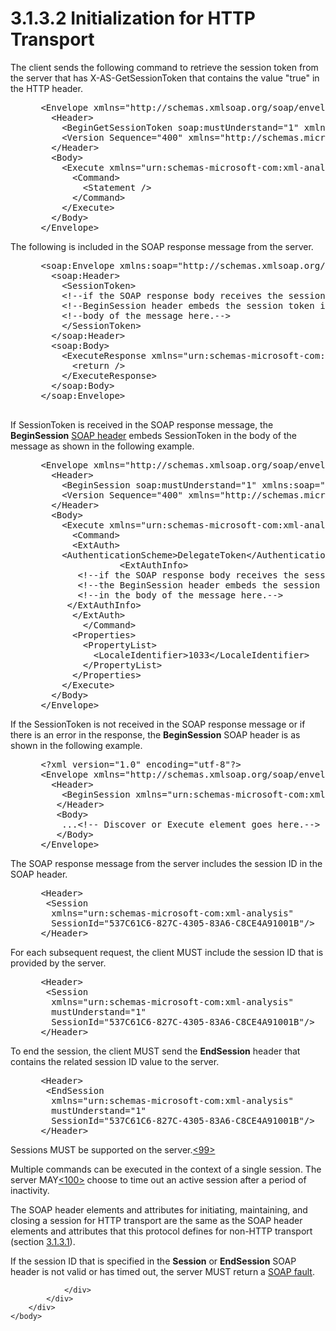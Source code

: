 <html dir="LTR" xmlns:mshelp="http://msdn.microsoft.com/mshelp" xmlns:ddue="http://ddue.schemas.microsoft.com/authoring/2003/5" xmlns:xlink="http://www.w3.org/1999/xlink" xmlns:tool="http://www.microsoft.com/tooltip">
    <head>
        <meta http-equiv="Content-Type" content="text/html; CHARSET=utf-8"></meta>
        <meta name="save" content="history"></meta>
        <title>3.1.3.2 Initialization for HTTP Transport</title>
        <xml>
            <mshelp:toctitle title="3.1.3.2 Initialization for HTTP Transport"></mshelp:toctitle>
            <mshelp:rltitle title="[MS-SSAS]: Initialization for HTTP Transport"></mshelp:rltitle>
            <mshelp:keyword index="A" term="fb2243ba-3c65-4dc8-9626-e7992f3a3504"></mshelp:keyword>
            <mshelp:attr name="DCSext.ContentType" value="open specification"></mshelp:attr>
            <mshelp:attr name="AssetID" value="fb2243ba-3c65-4dc8-9626-e7992f3a3504"></mshelp:attr>
            <mshelp:attr name="TopicType" value="kbRef"></mshelp:attr>
            <mshelp:attr name="DCSext.Title" value="[MS-SSAS]: Initialization for HTTP Transport" />
        </xml>
    </head>
    <body>
        <div id="header">
            <h1 class="heading">3.1.3.2 Initialization for HTTP Transport</h1>
        </div>
        <div id="mainSection">
            <div id="mainBody">
                <div id="allHistory" class="saveHistory"></div>
                <div id="sectionSection0" class="section" name="collapseableSection">
                    

<p>The client sends the following command to retrieve the
session token from the server that has X-AS-GetSessionToken that contains the
value &quot;true&quot; in the HTTP header.</p>

<dl>
<dd>
<div><pre> &lt;Envelope xmlns=&quot;http://schemas.xmlsoap.org/soap/envelope/&quot;&gt;
   &lt;Header&gt;
     &lt;BeginGetSessionToken soap:mustUnderstand=&quot;1&quot; xmlns:soap=&quot;http://schemas.xmlsoap.org/soap/envelope/&quot; xmlns=&quot;urn:schemas-microsoft-com:xml-analysis&quot; /&gt;
     &lt;Version Sequence=&quot;400&quot; xmlns=&quot;http://schemas.microsoft.com/analysisservices/2003/engine/2&quot; /&gt;
   &lt;/Header&gt;
   &lt;Body&gt;
     &lt;Execute xmlns=&quot;urn:schemas-microsoft-com:xml-analysis&quot;&gt;
       &lt;Command&gt;
         &lt;Statement /&gt;
       &lt;/Command&gt;
     &lt;/Execute&gt;
   &lt;/Body&gt;
 &lt;/Envelope&gt;
</pre></div>
</dd></dl>

<p>The following is included in the SOAP response message from
the server.</p>

<dl>
<dd>
<div><pre> &lt;soap:Envelope xmlns:soap=&quot;http://schemas.xmlsoap.org/soap/envelope/&quot;&gt;
   &lt;soap:Header&gt;
     &lt;SessionToken&gt; 
     &lt;!--if the SOAP response body receives the session token, the--&gt;
     &lt;!--BeginSession header embeds the session token in the--&gt;
     &lt;!--body of the message here.--&gt;
     &lt;/SessionToken&gt;
   &lt;/soap:Header&gt;
   &lt;soap:Body&gt;
     &lt;ExecuteResponse xmlns=&quot;urn:schemas-microsoft-com:xml-analysis&quot;&gt;
       &lt;return /&gt;
     &lt;/ExecuteResponse&gt;
   &lt;/soap:Body&gt;
 &lt;/soap:Envelope&gt;
  
</pre></div>
</dd></dl>

<p>If SessionToken is received in the SOAP response message,
the <b>BeginSession</b> <a href="8676f5ce-62d4-4244-a326-634bfed4aba4.md#gt_093a0af2-e71c-40fc-a484-d2f802da0277">SOAP
header</a> embeds SessionToken in the body of the message as shown in the
following example.</p>

<dl>
<dd>
<div><pre> &lt;Envelope xmlns=&quot;http://schemas.xmlsoap.org/soap/envelope/&quot;&gt;
   &lt;Header&gt;
     &lt;BeginSession soap:mustUnderstand=&quot;1&quot; xmlns:soap=&quot;http://schemas.xmlsoap.org/soap/envelope/&quot; xmlns=&quot;urn:schemas-microsoft-com:xml-analysis&quot; /&gt;
     &lt;Version Sequence=&quot;400&quot; xmlns=&quot;http://schemas.microsoft.com/analysisservices/2003/engine/2&quot; /&gt;
   &lt;/Header&gt;
   &lt;Body&gt;
     &lt;Execute xmlns=&quot;urn:schemas-microsoft-com:xml-analysis&quot;&gt;
       &lt;Command&gt;
       &lt;ExtAuth&gt;
     &lt;AuthenticationScheme&gt;DelegateToken&lt;/AuthenticationScheme&gt;
                &lt;ExtAuthInfo&gt;
        &lt;!--if the SOAP response body receives the session token,--&gt;
        &lt;!--the BeginSession header embeds the session token--&gt;
        &lt;!--in the body of the message here.--&gt;
      &lt;/ExtAuthInfo&gt;
       &lt;/ExtAuth&gt;
         &lt;/Command&gt;
       &lt;Properties&gt;
         &lt;PropertyList&gt;
           &lt;LocaleIdentifier&gt;1033&lt;/LocaleIdentifier&gt;
         &lt;/PropertyList&gt;
       &lt;/Properties&gt;
     &lt;/Execute&gt;
   &lt;/Body&gt;
 &lt;/Envelope&gt;
</pre></div>
</dd></dl>

<p>If the SessionToken is not received in the SOAP response
message or if there is an error in the response, the <b>BeginSession</b> SOAP
header is as shown in the following example.</p>

<dl>
<dd>
<div><pre> &lt;?xml version=&quot;1.0&quot; encoding=&quot;utf-8&quot;?&gt;
 &lt;Envelope xmlns=&quot;http://schemas.xmlsoap.org/soap/envelope/&quot;&gt;
   &lt;Header&gt;
     &lt;BeginSession xmlns=&quot;urn:schemas-microsoft-com:xml-analysis&quot; mustUnderstand=&quot;1&quot;/&gt;
    &lt;/Header&gt;
    &lt;Body&gt;
     ...&lt;!-- Discover or Execute element goes here.--&gt;
    &lt;/Body&gt;
 &lt;/Envelope&gt;
</pre></div>
</dd></dl>

<p>The SOAP response message from the server includes the
session ID in the SOAP header.</p>

<dl>
<dd>
<div><pre> &lt;Header&gt;
  &lt;Session
   xmlns=&quot;urn:schemas-microsoft-com:xml-analysis&quot;
   SessionId=&quot;537C61C6-827C-4305-83A6-C8CE4A91001B&quot;/&gt;
 &lt;/Header&gt;
</pre></div>
</dd></dl>

<p>For each subsequent request, the client MUST include the
session ID that is provided by the server.</p>

<dl>
<dd>
<div><pre> &lt;Header&gt;
  &lt;Session
   xmlns=&quot;urn:schemas-microsoft-com:xml-analysis&quot;
   mustUnderstand=&quot;1&quot;
   SessionId=&quot;537C61C6-827C-4305-83A6-C8CE4A91001B&quot;/&gt;
 &lt;/Header&gt;
</pre></div>
</dd></dl>

<p>To end the session, the client MUST send the <b>EndSession</b>
header that contains the related session ID value to the server.</p>

<dl>
<dd>
<div><pre> &lt;Header&gt;
  &lt;EndSession
   xmlns=&quot;urn:schemas-microsoft-com:xml-analysis&quot;
   mustUnderstand=&quot;1&quot;
   SessionId=&quot;537C61C6-827C-4305-83A6-C8CE4A91001B&quot;/&gt;
 &lt;/Header&gt;
</pre></div>
</dd></dl>

<p>Sessions MUST be supported on the server.<a id="Appendix_A_Target_99"></a><a href="b9ac4859-2662-44ca-b131-9addd8b953dc.md#Appendix_A_99" aria-label="Product behavior note 99">&lt;99&gt;</a></p>

<p>Multiple commands can be executed in the context of a single
session. The server MAY<a id="Appendix_A_Target_100"></a><a href="b9ac4859-2662-44ca-b131-9addd8b953dc.md#Appendix_A_100" aria-label="Product behavior note 100">&lt;100&gt;</a> choose
to time out an active session after a period of inactivity.</p>

<p>The SOAP header elements and attributes for initiating,
maintaining, and closing a session for HTTP transport are the same as the SOAP
header elements and attributes that this protocol defines for non-HTTP
transport (section <a href="3942e7de-b86d-47b1-81d6-e752da4e1f21.md">3.1.3.1</a>).</p>

<p>If the session ID that is specified in the <b>Session</b> or
<b>EndSession</b> SOAP header is not valid or has timed out, the server MUST
return a <a href="8676f5ce-62d4-4244-a326-634bfed4aba4.md#gt_ec8728a8-1a75-426f-8767-aa1932c7c19f">SOAP fault</a>.</p>


                </div>
            </div>
        </div>
    </body>
</html>